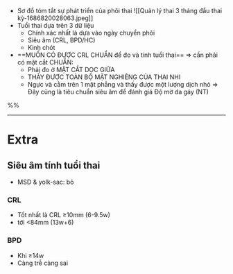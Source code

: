 - Sơ đồ tóm tắt sự phát triển của phôi thai
![[Quản lý thai 3 tháng đầu thai kỳ-1686820028063.jpeg]]
- Tuổi thai dựa trên 3 dữ liệu
	- Chính xác nhất là dựa vào ngày chuyển phôi
	- Siêu âm (CRL, BPD/HC)
	- Kinh chót
- ==MUỐN CÓ ĐƯỢC CRL CHUẨN để đo và tính tuổi thai== => cần phải có mặt cắt CHUẨN:
	- Phải đo ở MẶT CẮT DỌC GIỮA
	- THẤY ĐƯỢC TOÀN BỘ MẶT NGHIÊNG CỦA THAI NHI
	- Ngực và cằm trên 1 mặt phẳng và thấy được một lượng dịch nhỏ
	⇒ Đây cũng là tiêu chuẩn siêu âm để đánh giá Độ mờ da gáy (NT)

%%

---
# Extra
## Siêu âm tính tuổi thai
- MSD & yolk-sac: bỏ
### CRL
- Tốt nhất là CRL ≥10mm (6-9.5w)
- tới <84mm (13w+6)
### BPD
- Khi ≥14w
- Càng trễ càng sai